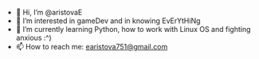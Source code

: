 - 👋 Hi, I’m @aristovaE
- 👀 I’m interested in gameDev and in knowing EvErYtHiNg
- 🌱 I’m currently learning Python, how to work with Linux OS and fighting anxious :^)
- 📫 How to reach me: earistova751@gmail.com

<!---
aristovaE/aristovaE is a ✨ special ✨ repository because its `README.md` (this file) appears on your GitHub profile.
You can click the Preview link to take a look at your changes.
--->
